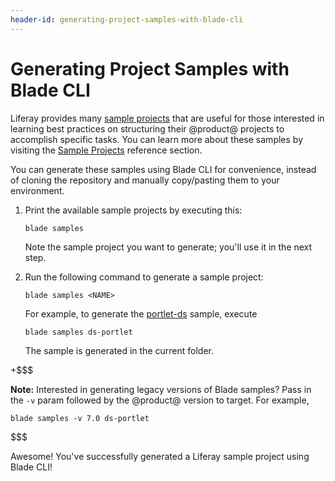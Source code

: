 ```yaml
---
header-id: generating-project-samples-with-blade-cli
---
```


# Generating Project Samples with Blade CLI

Liferay provides many
[sample projects](https://github.com/liferay/liferay-blade-samples) that are
useful for those interested in learning best practices on structuring their
@product@ projects to accomplish specific tasks. You can learn more about these
samples by visiting the
[Sample Projects](/developer/reference/-/knowledge_base/7-1/sample-projects)
reference section.

You can generate these samples using Blade CLI for convenience, instead of
cloning the repository and manually copy/pasting them to your environment.

1.  Print the available sample projects by executing this:

        blade samples

    Note the sample project you want to generate; you'll use it in the next
    step.

2.  Run the following command to generate a sample project:

        blade samples <NAME>

    For example, to generate the
    [portlet-ds](https://github.com/liferay/liferay-blade-samples/tree/master/gradle/apps/ds-portlet)
    sample, execute

        blade samples ds-portlet

    The sample is generated in the current folder.

+$$$

**Note:** Interested in generating legacy versions of Blade samples? Pass in the
`-v` param followed by the @product@ version to target. For example,

    blade samples -v 7.0 ds-portlet

$$$

Awesome! You've successfully generated a Liferay sample project using Blade CLI!
